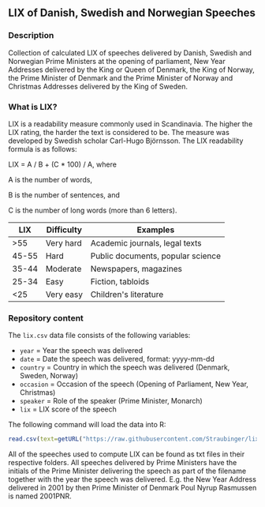LIX of Danish, Swedish and Norwegian Speeches
---

### Description

Collection of calculated LIX of speeches delivered by Danish, Swedish and Norwegian Prime Ministers at the opening of parliament, New Year Addresses delivered by the King or Queen of Denmark, the King of Norway, the Prime Minister of Denmark and the Prime Minister of Norway and Christmas Addresses delivered by the King of Sweden.

### What is LIX?

LIX is a readability measure commonly used in Scandinavia. The higher the LIX rating, the harder the text is considered to be. The measure was developed by Swedish scholar Carl-Hugo Björnsson. The LIX readability formula is as follows:

LIX = A / B + (C * 100) / A, where

A is the number of words,

B is the number of sentences, and

C is the number of long words (more than 6 letters).

| LIX   | Difficulty | Examples                          |
| ----- | ---------- | --------------------------------- |
| >55   | Very hard  | Academic journals, legal texts    |
| 45-55 | Hard       | Public documents, popular science |
| 35-44 | Moderate   | Newspapers, magazines             |
| 25-34 | Easy       | Fiction, tabloids                 |
| <25   | Very easy  | Children's literature             |

### Repository content

The `lix.csv` data file consists of the following variables:

- `year` = Year the speech was delivered
- `date` = Date the speech was delivered, format: yyyy-mm-dd
- `country` = Country in which the speech was delivered (Denmark, Sweden, Norway)
- `occasion` = Occasion of the speech (Opening of Parliament, New Year, Christmas)
- `speaker` = Role of the speaker (Prime Minister, Monarch)
- `lix` = LIX score of the speech

The following command will load the data into R:

``` R
read.csv(text=getURL("https://raw.githubusercontent.com/Straubinger/lix/master/lix.csv"))
```

All of the speeches used to compute LIX can be found as txt files in their respective folders. All speeches delivered by Prime Ministers have the initials of the Prime Minister delivering the speech as part of the filename together with the year the speech was delivered. E.g. the New Year Address delivered in 2001 by then Prime Minister of Denmark Poul Nyrup Rasmussen is named 2001PNR.
